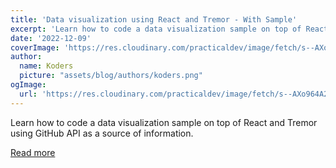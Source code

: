 ```yaml
---
title: 'Data visualization using React and Tremor - With Sample'
excerpt: 'Learn how to code a data visualization sample on top of React and Tremor using GitHub API as a source of information.'
date: '2022-12-09'
coverImage: 'https://res.cloudinary.com/practicaldev/image/fetch/s--AXo964A2--/c_imagga_scale,f_auto,fl_progressive,h_420,q_auto,w_1000/https://dev-to-uploads.s3.amazonaws.com/uploads/articles/b3yys6nco6zzh49j7dyr.jpg'
author:
  name: Koders
  picture: "assets/blog/authors/koders.png"
ogImage:
  url: 'https://res.cloudinary.com/practicaldev/image/fetch/s--AXo964A2--/c_imagga_scale,f_auto,fl_progressive,h_420,q_auto,w_1000/https://dev-to-uploads.s3.amazonaws.com/uploads/articles/b3yys6nco6zzh49j7dyr.jpg'
---
```


Learn how to code a data visualization sample on top of React and Tremor using GitHub API as a source of information.

[Read more](https://dev.to/sm0ke/data-visualization-using-react-and-tremor-with-sample-546a)
